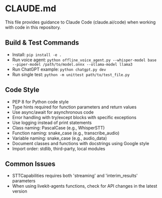 # CLAUDE.md

This file provides guidance to Claude Code (claude.ai/code) when working with code in this repository.

## Build & Test Commands
- Install: `pip install -e .`
- Run voice agent: `python offline_voice_agent.py --whisper-model base --piper-model /path/to/model.onnx --ollama-model llama3`
- Run ChatGPT example: `python chatgpt.py dev`
- Run single test: `python -m unittest path/to/test_file.py`

## Code Style
- PEP 8 for Python code style
- Type hints required for function parameters and return values
- Use async/await for asynchronous code
- Error handling with try/except blocks with specific exceptions
- Use logging instead of print statements
- Class naming: PascalCase (e.g., WhisperSTT)
- Function naming: snake_case (e.g., transcribe_audio)
- Variable naming: snake_case (e.g., audio_data)
- Document classes and functions with docstrings using Google style
- Import order: stdlib, third-party, local modules

## Common Issues
- STTCapabilities requires both 'streaming' and 'interim_results' parameters
- When using livekit-agents functions, check for API changes in the latest version